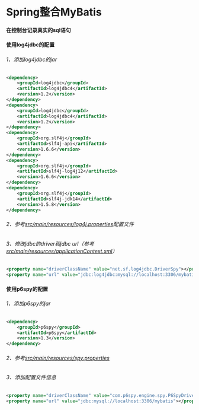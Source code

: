# Spring整合MyBatis

#### 在控制台记录真实的sql语句

#### 使用log4jdbc的配置

###### 1、添加log4jdbc的jar
```xml
<dependency>
	<groupId>log4jdbc</groupId>
	<artifactId>log4jdbc4</artifactId>
	<version>1.2</version>
</dependency>
<dependency>
	<groupId>log4jdbc</groupId>
	<artifactId>log4jdbc4</artifactId>
	<version>1.2</version>
</dependency>
<dependency>
	<groupId>org.slf4j</groupId>
	<artifactId>slf4j-api</artifactId>
	<version>1.6.6</version>
</dependency>
<dependency>
	<groupId>org.slf4j</groupId>
	<artifactId>slf4j-log4j12</artifactId>
	<version>1.6.6</version>
</dependency>
<dependency>
	<groupId>org.slf4j</groupId>
	<artifactId>slf4j-jdk14</artifactId>
	<version>1.5.8</version>
</dependency>
```
###### 2、参考[src/main/resources/log4j.properties](src/main/resources/log4j.properties)配置文件

###### 3、修改jdbc的driver和jdbc url（参考[src/main/resources/applicationContext.xml](src/main/resources/applicationContext.xml)）
```xml
<property name="driverClassName" value="net.sf.log4jdbc.DriverSpy"></property>
<property name="url" value="jdbc:log4jdbc:mysql://localhost:3306/mybatis"></property>
```	
#### 使用p6spy的配置	

###### 1、添加p6spy的jar
```xml
<dependency>
	<groupId>p6spy</groupId>
	<artifactId>p6spy</artifactId>
	<version>1.3</version>
</dependency>
```	
###### 2、参考[src/main/resources/spy.properties](src/main/resources/spy.properties)

###### 3、添加配置文件信息
```xml
<property name="driverClassName" value="com.p6spy.engine.spy.P6SpyDriver"></property>
<property name="url" value="jdbc:mysql://localhost:3306/mybatis"></property>
```
